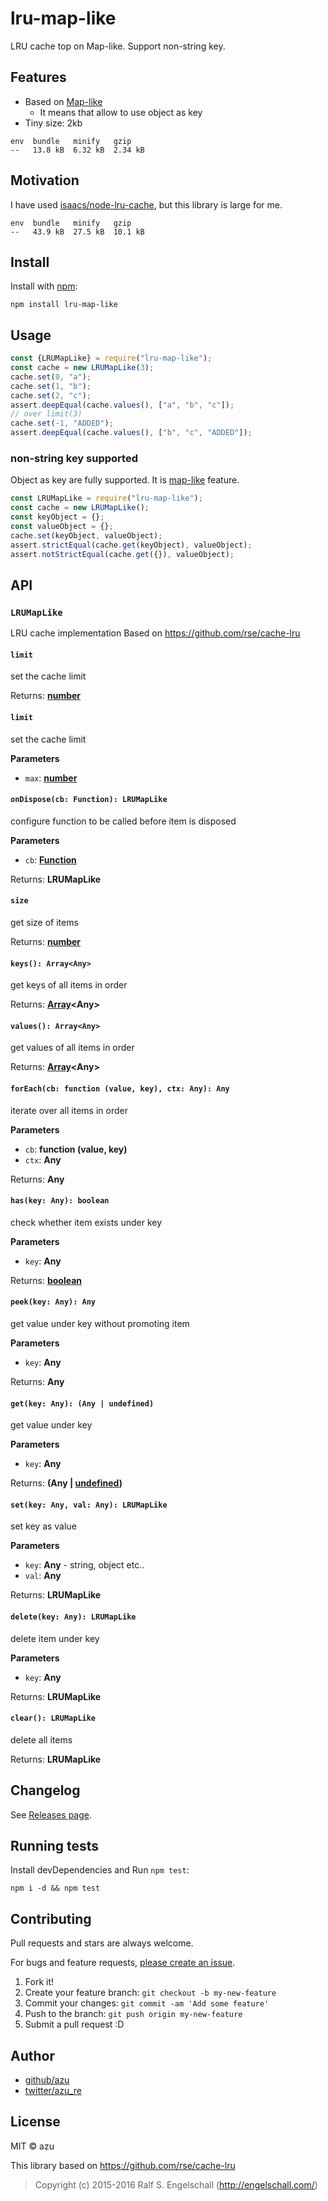 # lru-map-like

LRU cache top on Map-like. Support non-string key.

## Features

- Based on [Map-like](https://github.com/azu/map-like)
    - It means that allow to use object as key
- Tiny size: 2kb

```
env  bundle   minify   gzip
--   13.8 kB  6.32 kB  2.34 kB
```

## Motivation

I have used [isaacs/node-lru-cache](https://github.com/isaacs/node-lru-cache "isaacs/node-lru-cache"), but this library is large for me.

```
env  bundle   minify   gzip
--   43.9 kB  27.5 kB  10.1 kB
```

## Install

Install with [npm](https://www.npmjs.com/):

    npm install lru-map-like

## Usage

```js
const {LRUMapLike} = require("lru-map-like");
const cache = new LRUMapLike(3);
cache.set(0, "a");
cache.set(1, "b");
cache.set(2, "c");
assert.deepEqual(cache.values(), ["a", "b", "c"]);
// over limit(3)
cache.set(-1, "ADDED");
assert.deepEqual(cache.values(), ["b", "c", "ADDED"]);
```

### non-string key supported

Object as key are fully supported.
It is [map-like](https://github.com/azu/map-like "map-like") feature.

```js
const LRUMapLike = require("lru-map-like");
const cache = new LRUMapLike();
const keyObject = {};
const valueObject = {};
cache.set(keyObject, valueObject);
assert.strictEqual(cache.get(keyObject), valueObject);
assert.notStrictEqual(cache.get({}), valueObject);
```

## API

### `LRUMapLike`

LRU cache implementation
Based on <https://github.com/rse/cache-lru>

#### `limit`

set the cache limit

Returns: **[number](https://developer.mozilla.org/en-US/docs/Web/JavaScript/Reference/Global_Objects/Number)**

#### `limit`

set the cache limit

**Parameters**

-   `max`: **[number](https://developer.mozilla.org/en-US/docs/Web/JavaScript/Reference/Global_Objects/Number)**

#### `onDispose(cb: Function): LRUMapLike`

configure function to be called before item is disposed

**Parameters**

-   `cb`: **[Function](https://developer.mozilla.org/en-US/docs/Web/JavaScript/Reference/Statements/function)**

Returns: **LRUMapLike**

#### `size`

get size of items

Returns: **[number](https://developer.mozilla.org/en-US/docs/Web/JavaScript/Reference/Global_Objects/Number)**

#### `keys(): Array<Any>`

get keys of all items in order

Returns: **[Array](https://developer.mozilla.org/en-US/docs/Web/JavaScript/Reference/Global_Objects/Array)&lt;Any>**

#### `values(): Array<Any>`

get values of all items in order

Returns: **[Array](https://developer.mozilla.org/en-US/docs/Web/JavaScript/Reference/Global_Objects/Array)&lt;Any>**

#### `forEach(cb: function (value, key), ctx: Any): Any`

iterate over all items in order

**Parameters**

-   `cb`: **function (value, key)**
-   `ctx`: **Any**

Returns: **Any**

#### `has(key: Any): boolean`

check whether item exists under key

**Parameters**

-   `key`: **Any**

Returns: **[boolean](https://developer.mozilla.org/en-US/docs/Web/JavaScript/Reference/Global_Objects/Boolean)**

#### `peek(key: Any): Any`

get value under key without promoting item

**Parameters**

-   `key`: **Any**

Returns: **Any**

#### `get(key: Any): (Any | undefined)`

get value under key

**Parameters**

-   `key`: **Any**

Returns: **(Any | [undefined](https://developer.mozilla.org/en-US/docs/Web/JavaScript/Reference/Global_Objects/undefined))**

#### `set(key: Any, val: Any): LRUMapLike`

set key as value

**Parameters**

-   `key`: **Any** - string, object etc..
-   `val`: **Any**

Returns: **LRUMapLike**

#### `delete(key: Any): LRUMapLike`

delete item under key

**Parameters**

-   `key`: **Any**

Returns: **LRUMapLike**

#### `clear(): LRUMapLike`

delete all items

Returns: **LRUMapLike**

## Changelog

See [Releases page](https://github.com/azu/lru-map-like/releases).

## Running tests

Install devDependencies and Run `npm test`:

    npm i -d && npm test

## Contributing

Pull requests and stars are always welcome.

For bugs and feature requests, [please create an issue](https://github.com/azu/lru-map-like/issues).

1.  Fork it!
2.  Create your feature branch: `git checkout -b my-new-feature`
3.  Commit your changes: `git commit -am 'Add some feature'`
4.  Push to the branch: `git push origin my-new-feature`
5.  Submit a pull request :D

## Author

-   [github/azu](https://github.com/azu)
-   [twitter/azu_re](https://twitter.com/azu_re)

## License

MIT © azu

This library based on <https://github.com/rse/cache-lru>

> Copyright (c) 2015-2016 Ralf S. Engelschall (<http://engelschall.com/>)

